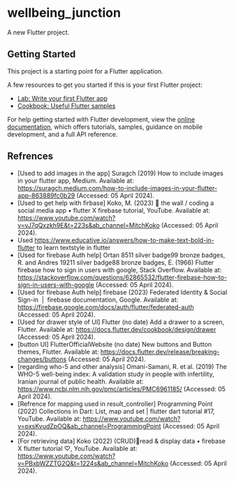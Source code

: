 # wellbeing_junction

A new Flutter project.

## Getting Started

This project is a starting point for a Flutter application.

A few resources to get you started if this is your first Flutter project:

- [Lab: Write your first Flutter app](https://docs.flutter.dev/get-started/codelab)
- [Cookbook: Useful Flutter samples](https://docs.flutter.dev/cookbook)

For help getting started with Flutter development, view the
[online documentation](https://docs.flutter.dev/), which offers tutorials,
samples, guidance on mobile development, and a full API reference.

## Refrences

- [Used to add images in the app] Suragch (2019) How to include images in your flutter app, Medium. Available at: https://suragch.medium.com/how-to-include-images-in-your-flutter-app-863889fc0b29 (Accessed: 05 April 2024). 
- [Used to get help with firbase] Koko, M. (2023) 📱 the wall / coding a social media app • flutter X firebase tutorial, YouTube. Available at: https://www.youtube.com/watch?v=yJ7qQxzkh9E&t=223s&ab_channel=MitchKoko (Accessed: 05 April 2024). 
- Used https://www.educative.io/answers/how-to-make-text-bold-in-flutter to learn textstyle in flutter
- [Used for firebase Auth help] Ortan 8511 silver badge99 bronze badges, R. and Andres 19211 silver badge88 bronze badges, E. (1966) Flutter firebase how to sign in users with google, Stack Overflow. Available at: https://stackoverflow.com/questions/62865532/flutter-firebase-how-to-sign-in-users-with-google (Accessed: 05 April 2024). 
- [Used for firebase Auth help] firebase (2023) Federated Identity & Social Sign-in  |  firebase documentation, Google. Available at: https://firebase.google.com/docs/auth/flutter/federated-auth (Accessed: 05 April 2024). 
- [Used for drawer style of UI] Flutter (no date) Add a drawer to a screen, Flutter. Available at: https://docs.flutter.dev/cookbook/design/drawer (Accessed: 05 April 2024). 
- [button UI] FlutterOfficialWebsite (no date) New buttons and Button themes, Flutter. Available at: https://docs.flutter.dev/release/breaking-changes/buttons (Accessed: 05 April 2024). 
- [regarding who-5 and other analysis] Omani-Samani, R. et al. (2019) The WHO-5 well-being index: A validation study in people with infertility, Iranian journal of public health. Available at: https://www.ncbi.nlm.nih.gov/pmc/articles/PMC6961185/ (Accessed: 05 April 2024). 
- [Refrence for mapping used in result_controller] Programming Point (2022) Collections in Dart: List, map and set | flutter dart tutorial #17, YouTube. Available at: https://www.youtube.com/watch?v=pxsKvudZpOQ&ab_channel=ProgrammingPoint (Accessed: 05 April 2024). 
- [For retrieving data] Koko (2022) (CRUD)📱read & display data • firebase X flutter tutorial ♡, YouTube. Available at: https://www.youtube.com/watch?v=PBxbWZZTG2Q&t=1224s&ab_channel=MitchKoko (Accessed: 05 April 2024). 




